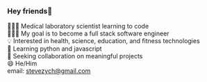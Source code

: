 ### Hey friends👋

<!--
**SteveZych/stevezych** is a ✨ _special_ ✨ repository because its `README.md` (this file) appears on your GitHub profile.

Here are some ideas to get you started:

- 🔭 I’m currently working on ...
- 🌱 I’m currently learning ...
- 👯 I’m looking to collaborate on ...
- 🤔 I’m looking for help with ...
- 💬 Ask me about ...
- 📫 How to reach me: ...
- 😄 Pronouns: ...
- ⚡ Fun fact: ...
-->
👨🏻‍🔬 Medical laboratory scientist learning to code <br>
👨🏻‍💻 My goal is to become a full stack software engineer <br>
💡 Interested in health, science, education, and fitness technologies <br>
🌱 Learning python and javascript <br>
👀 Seeking collaboration on meaningful projects <br>
😄 He/Him <br>
email: stevezych@gmail.com


